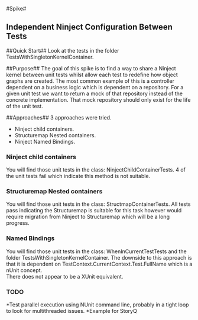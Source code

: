 #Spike#
## Independent Ninject Configuration Between Tests ##

##Quick Start##
Look at the tests in the folder TestsWithSingletonKernelContainer.


##Purpose##
The goal of this spike is to find a way to share a Ninject kernel between unit tests whilst allow each test to redefine how object graphs are created.
The most common example of this is a controller dependent on a business logic which is dependent on a repository.
For a given unit test we want to return a mock of that repository instead of the concrete implementation.
That mock repository should only exist for the life of the unit test.

##Approaches##
3 approaches were tried.
* Ninject child containers.
* Structuremap Nested containers.
* Ninject Named Bindings.


### Ninject child containers ###
You will find those unit tests in the class: NinjectChildContainerTests.
4 of the unit tests fail which indicate this method is not suitable.

### Structuremap Nested containers ###
You will find those unit tests in the class: StructmapContainerTests.
All tests pass indicating the Structuremap is suitable for this task however would require migration from Ninject to Structuremap which will be a long progress.

### Named Bindings  ###
You will find those unit tests in the class: WhenInCurrentTestTests and the folder TestsWithSingletonKernelContainer.
The downside to this approach is that it is dependent on TestContext.CurrentContext.Test.FullName which is a nUnit concept.  
There does not appear to be a XUnit equivalent.

### TODO ###
*Test parallel execution using NUnit command line, probably in a tight loop to look for multithreaded issues.
*Example for StoryQ



